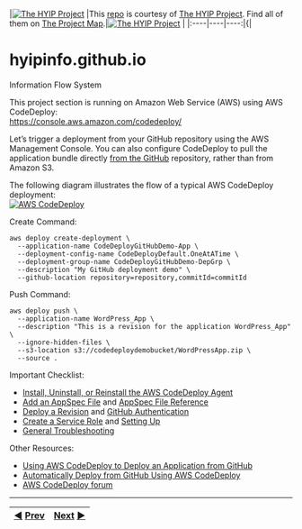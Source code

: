 |[![The HYIP Project](https://avatars1.githubusercontent.com/u/8466209?v=10&s=20)](https://github.com/hyip) |This [repo](https://github.com/hyip/info "Repository") is courtesy of [The HYIP Project](https://github.com/hyip/monitor "High Yard Investment Program"). Find all of them on [The Project Map](https://github.com/hyip/info/wiki/maps#project-map "Project Mapping").|[![The HYIP Project](https://tophyipmonitor.files.wordpress.com/2015/06/cow.png?w=20)](https://tophyipmonitor.wordpress.com/hyip-business/nature-1/#main) |
|:----|----|----:|{|

# hyipinfo.github.io
Information Flow System

This project section is running on Amazon Web Service (AWS) using AWS CodeDeploy:  
https://console.aws.amazon.com/codedeploy/  

Let’s trigger a deployment from your GitHub repository using the AWS Management Console. You can also configure CodeDeploy to pull the application bundle directly [from the GitHub](https://blogs.aws.amazon.com/application-management/post/Tx33XKAKURCCW83/Automatically-Deploy-from-GitHub-Using-AWS-CodeDeploy) repository, rather than from Amazon S3. 

The following diagram illustrates the flow of a typical AWS CodeDeploy deployment:  
[![AWS CodeDeploy](http://docs.aws.amazon.com/codedeploy/latest/userguide/images/sds_architecture.png)](http://docs.aws.amazon.com/codedeploy/latest/userguide/welcome.html)

Create Command:
```
aws deploy create-deployment \
  --application-name CodeDeployGitHubDemo-App \
  --deployment-config-name CodeDeployDefault.OneAtATime \
  --deployment-group-name CodeDeployGitHubDemo-DepGrp \
  --description "My GitHub deployment demo" \
  --github-location repository=repository,commitId=commitId
```

Push Command:
```
aws deploy push \
  --application-name WordPress_App \
  --description "This is a revision for the application WordPress_App" \
  --ignore-hidden-files \
  --s3-location s3://codedeploydemobucket/WordPressApp.zip \
  --source .
```


Important Checklist:
* [Install, Uninstall, or Reinstall the AWS CodeDeploy Agent](http://docs.aws.amazon.com/codedeploy/latest/userguide/how-to-run-agent.html#how-to-run-agent-install-linux)
*  [Add an AppSpec File](http://docs.aws.amazon.com/codedeploy/latest/userguide/how-to-add-appspec-file.html) and [AppSpec File Reference](http://docs.aws.amazon.com/codedeploy/latest/userguide/app-spec-ref.html)
* [Deploy a Revision](http://docs.aws.amazon.com/codedeploy/latest/userguide/how-to-deploy-revision.html) and [GitHub Authentication](http://docs.aws.amazon.com/codedeploy/latest/userguide/github-integ.html#github-integ-behaviors-auth)
* [Create a Service Role](http://docs.aws.amazon.com/codedeploy/latest/userguide/how-to-create-service-role.html) and [Setting Up](http://docs.aws.amazon.com/codedeploy/latest/userguide/how-to-create-service-role.html)
* [General Troubleshooting](http://docs.aws.amazon.com/codedeploy/latest/userguide/troubleshooting.html#troubleshooting-checklist)

Other Resources:
* [Using AWS CodeDeploy to Deploy an Application from GitHub](http://docs.aws.amazon.com/codedeploy/latest/userguide/github-integ-tutorial.html)
* [Automatically Deploy from GitHub Using AWS CodeDeploy](https://blogs.aws.amazon.com/application-management/post/Tx33XKAKURCCW83/Automatically-Deploy-from-GitHub-Using-AWS-CodeDeploy)
* [AWS CodeDeploy forum](https://forums.aws.amazon.com//forum.jspa?forumID=179)  


***
|[:arrow_backward:](https://github.com/hyip/info) [Prev](https://github.com/hyip/info)|[Next](https://github.com/hyipinfo/hyipinfo.github.io/wiki/Home) [:arrow_forward:](https://github.com/hyipinfo/hyipinfo.github.io/wiki/Home)|
|:----|----:|
